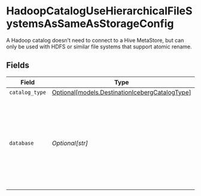 # HadoopCatalogUseHierarchicalFileSystemsAsSameAsStorageConfig

A Hadoop catalog doesn’t need to connect to a Hive MetaStore, but can only be used with HDFS or similar file systems that support atomic rename.


## Fields

| Field                                                                                                                               | Type                                                                                                                                | Required                                                                                                                            | Description                                                                                                                         | Example                                                                                                                             |
| ----------------------------------------------------------------------------------------------------------------------------------- | ----------------------------------------------------------------------------------------------------------------------------------- | ----------------------------------------------------------------------------------------------------------------------------------- | ----------------------------------------------------------------------------------------------------------------------------------- | ----------------------------------------------------------------------------------------------------------------------------------- |
| `catalog_type`                                                                                                                      | [Optional[models.DestinationIcebergCatalogType]](../models/destinationicebergcatalogtype.md)                                        | :heavy_minus_sign:                                                                                                                  | N/A                                                                                                                                 |                                                                                                                                     |
| `database`                                                                                                                          | *Optional[str]*                                                                                                                     | :heavy_minus_sign:                                                                                                                  | The default database tables are written to if the source does not specify a namespace. The usual value for this field is "default". | default                                                                                                                             |